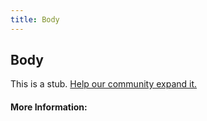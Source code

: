 ```yaml
---
title: Body
---
```


## Body

This is a stub. [Help our community expand it.](https://github.com/freeCodeCamp/guide-articles/tree/master/articles/HTML/Elements/Body/index.md)

<!-- The article goes here, in GitHub-flavored Markdown. Feel free to add YouTube videos, images, and CodePen/JSBin embeds  -->

#### More Information:
<!-- Please add any articles you think might be helpful to read before writing the article -->


